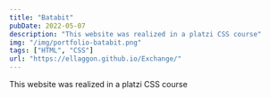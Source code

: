 ```yaml
---
title: "Batabit"
pubDate: 2022-05-07
description: "This website was realized in a platzi CSS course"
img: "/img/portfolio-batabit.png"
tags: ["HTML", "CSS"]
url: "https://ellaggon.github.io/Exchange/"
---
```


This website was realized in a platzi CSS course
